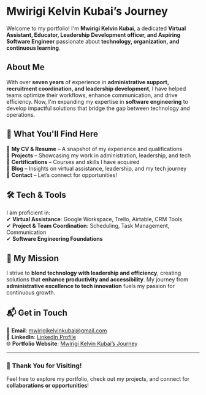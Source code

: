 # Mwirigi Kelvin Kubai’s Journey  

Welcome to my portfolio! I'm **Mwirigi Kelvin Kubai**, a dedicated **Virtual Assistant, Educator, Leadership Development officer, and Aspiring Software Engineer** passionate about **technology, organization, and continuous learning**.  

##  About Me  
With over **seven years** of experience in **administrative support, recruitment coordination, and leadership development**, I have helped teams optimize their workflows, enhance communication, and drive efficiency. Now, I'm expanding my expertise in **software engineering** to develop impactful solutions that bridge the gap between technology and operations.  

## 📌 What You'll Find Here  
🔹 **My CV & Resume** – A snapshot of my experience and qualifications  
🔹 **Projects** – Showcasing my work in administration, leadership, and tech  
🔹 **Certifications** – Courses and skills I have acquired  
🔹 **Blog** – Insights on virtual assistance, leadership, and my tech journey  
🔹 **Contact** – Let’s connect for opportunities!  

## 🛠️ Tech & Tools  
I am proficient in:  
✔ **Virtual Assistance**: Google Workspace, Trello, Airtable, CRM Tools  
✔ **Project & Team Coordination**: Scheduling, Task Management, Communication  
✔ **Software Engineering Foundations** 

## 🌱 My Mission  
I strive to **blend technology with leadership and efficiency**, creating solutions that **enhance productivity and accessibility**. My journey from **administrative excellence to tech innovation** fuels my passion for continuous growth.  

## 📬 Get in Touch  
📧 **Email**: mwirigikelvinkubai@gmail.com  
🔗 **LinkedIn**: [LinkedIn Profile](https://www.linkedin.com/in/mwirigikelvin)  
🌐 **Portfolio Website**: [Mwirigi Kelvin Kubai’s Journey](https://mwirigikelvinkubai.github.io/)  

---

### 🚀 **Thank You for Visiting!**  
Feel free to explore my portfolio, check out my projects, and connect for **collaborations or opportunities**!  

